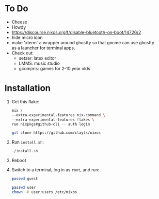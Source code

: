 # To Do

- Cheese
- Howdy
- https://discourse.nixos.org/t/disable-bluetooth-on-boot/14726/2
- hide micro icon
- make 'xterm' a wrapper around ghostty so that gnome can use ghostty as a launcher for terminal apps.
- Check out:
	- setzer: latex editor
  - LMMS: music studio
  - gcompris: games for 2-10 year olds

# Installation

1. Get this flake:

    ```bash
    nix \
    --extra-experimental-features nix-command \
    --extra-experimental-features flakes \
    run nixpkgs#github-cli -- auth login

    git clone https://github.com/clayts/nixos
    ```

1. Run `install.sh`:

    ```bash
   ./install.sh
    ```

1. Reboot

1. Switch to a terminal, log in as `root`, and run:

    ```bash
    passwd guest

    passwd user
    chown -R user:users /etc/nixos
    ```
